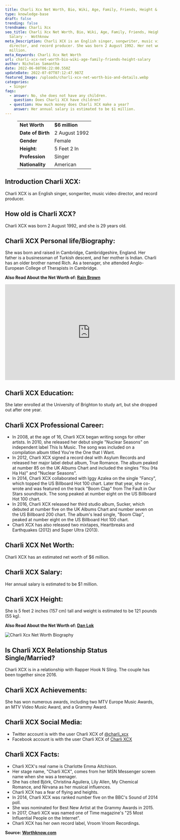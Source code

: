 ```yaml
---
title: Charli Xcx Net Worth, Bio, Wiki, Age, Family, Friends, Height & Salary
type: knowledge-base
draft: false
trending: false
trendname: Charli Xcx
seo_title: Charli Xcx Net Worth, Bio, Wiki, Age, Family, Friends, Height &
  Salary -  Wothknow
meta_Description: Charli XCX is an English singer, songwriter, music video
  director, and record producer. She was born 2 August 1992. Her net worth is $6
  million.
meta_Keywords: Charli Xcx Net Worth
url: charli-xcx-net-worth-bio-wiki-age-family-friends-height-salary
author: Nicholas Samantha
date: 2022-06-08T06:22:00.550Z
updateDate: 2022-07-07T07:12:47.987Z
featured_Image: /uploads/charli-xcx-net-worth-bio-and-details.webp
categories:
  - Singer
faqs:
  - answer: No, she does not have any children.
    question: Does Charli XCX have children?
  - question: How much money does Charli XCX make a year?
    answer: Her annual salary is estimated to be $1 million.
---
```

<figure class="wp-block-table is-style-stripes">
  <table>
    <tbody>
      <tr>
        <td>
          <strong>Net Worth</strong>
        </td>
        <td>
          <strong>$6 million</strong>
        </td>
      </tr>
      <tr>
        <td>
          <strong>Date of Birth</strong>
        </td>
        <td>2 August 1992</td>
      </tr>
      <tr>
        <td>
          <strong>Gender</strong>
        </td>
        <td>Female</td>
      </tr>
      <tr>
        <td>
          <strong>Height:</strong>
        </td>
        <td>5 Feet 2 In</td>
      </tr>
      <tr>
        <td>
          <strong>Profession</strong>
        </td>
        <td>Singer</td>
      </tr>
      <tr>
        <td>
          <strong>Nationality</strong>
        </td>
        <td>American</td>
      </tr>
    </tbody>
  </table>
</figure>

## **Introduction Charli XCX:**

Charli XCX is an English singer, songwriter, music video director, and record producer. 

## **How old is Charl**i XCX?

Charli XCX was born 2 August 1992, and she is 29 years old.

## **Charli XCX Personal life/Biography:**

She was born and raised in Cambridge, Cambridgeshire, England. Her father is a businessman of Turkish descent, and her mother is Indian. Charli has an older brother named Rich. As a teenager, she attended Anglo-European College of Therapists in Cambridge.

**Also Read About the Net Worth of: <a href="https://worthknow.com/rain-brown-net-worth-bio-age-family-friends-height-salary/" target="_blank" rel="noopener">Rain Brown</a>**

<iframe width="560" height="315" src="https://www.youtube.com/embed/ttOQzj8EAbY" title="YouTube video player" frameborder="0" allow="accelerometer; autoplay; clipboard-write; encrypted-media; gyroscope; picture-in-picture" allowfullscreen></iframe>

## **Charli XCX Education:**

She later enrolled at the University of Brighton to study art, but she dropped out after one year.

## **Charli XCX Professional Career:**

* In 2008, at the age of 16, Charli XCX began writing songs for other artists. In 2010, she released her debut single "Nuclear Seasons" on independent label This Is Music. The song was included on a compilation album titled You're the One that I Want.
* In 2012, Charli XCX signed a record deal with Asylum Records and released her major label debut album, True Romance. The album peaked at number 85 on the UK Albums Chart and included the singles "You (Ha Ha Ha)" and "Nuclear Seasons".
* In 2014, Charli XCX collaborated with Iggy Azalea on the single "Fancy", which topped the US Billboard Hot 100 chart. Later that year, she co-wrote and was featured on the track "Boom Clap" from The Fault in Our Stars soundtrack. The song peaked at number eight on the US Billboard Hot 100 chart.
* In 2016, Charli XCX released her third studio album, Sucker, which debuted at number five on the UK Albums Chart and number seven on the US Billboard 200 chart. The album's lead single, "Boom Clap", peaked at number eight on the US Billboard Hot 100 chart.
* Charli XCX has also released two mixtapes, Heartbreaks and Earthquakes (2012) and Super Ultra (2013).

## **Charli XCX Net Worth:**

Charli XCX has an estimated net worth of $6 million.

## **Charli XCX Salary:**

Her annual salary is estimated to be $1 million.

## **Charli XCX Hei**ght:

She is 5 feet 2 inches (157 cm) tall and weight is estimated to be 121 pounds (55 kg).

**Also Read About the Net Worth of: <a href="https://worthknow.com/dan-lok-net-worth-bio-wiki-age-family-friends-height-salary/" target="_blank" rel="noopener">Dan Lok</a>**

![Charli Xcx Net Worth Biography](/uploads/charli-xcx-net-worth.webp)

## **Is Charli XCX Relationship Status Single/Married?**

Charli XCX is in a relationship with Rapper Hook N Sling. The couple has been together since 2016.

## **Charli XCX Achievements:**

She has won numerous awards, including two MTV Europe Music Awards, an MTV Video Music Award, and a Grammy Award.

## **Charli XCX Social** Media:

* Twitter account is with the user Charli XCX of <a href="https://twitter.com/charli_xcx" target="_blank" rel="nofollow" rel="noopener">@charli_xcx</a>
* Facebook account is with the user Charli XCX of <a href="https://web.facebook.com/CharliXCX" target="_blank" rel="nofollow" rel="noopener">Charli XCX </a>

## **Charli XCX Facts:**

* Charli XCX's real name is Charlotte Emma Aitchison.
* Her stage name, "Charli XCX", comes from her MSN Messenger screen name when she was a teenager.
* She has cited Björk, Christina Aguilera, Lily Allen, My Chemical Romance, and Nirvana as her musical influences.
* Charli XCX has a fear of flying and heights.
* In 2014, Charli XCX was ranked number five on the BBC's Sound of 2014 poll.
* She was nominated for Best New Artist at the Grammy Awards in 2015.
* In 2017, Charli XCX was named one of Time magazine's "25 Most Influential People on the Internet".
* Charli XCX has her own record label, Vroom Vroom Recordings.

**Source: <a href="https://worthknow.com/" target="_blank" rel="noopener">Worthknow.com</a>**